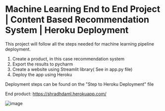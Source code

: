 # Machine Learning End to End Project | Content Based Recommendation System | Heroku Deployment
This project will follow all the steps needed for machine learning pipeline deployment. 
1. Create a product, in this case recommendation system
2. Export the results to pycharm
3. Create a website using Streamlit library( See in app.py file)
4. Deploy the app using Heroku

Deployment steps can be found on the "Step to Heroku Deployment" file 

End product: https://shradhdaml.herokuapp.com/

![image](https://user-images.githubusercontent.com/73145549/153640493-dc0ee0b8-8c6e-41aa-94ff-c409bce27372.png)


